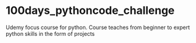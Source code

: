 # 100days_pythoncode_challenge
Udemy focus course for python. Course teaches from beginner to expert python skills in the form of projects
